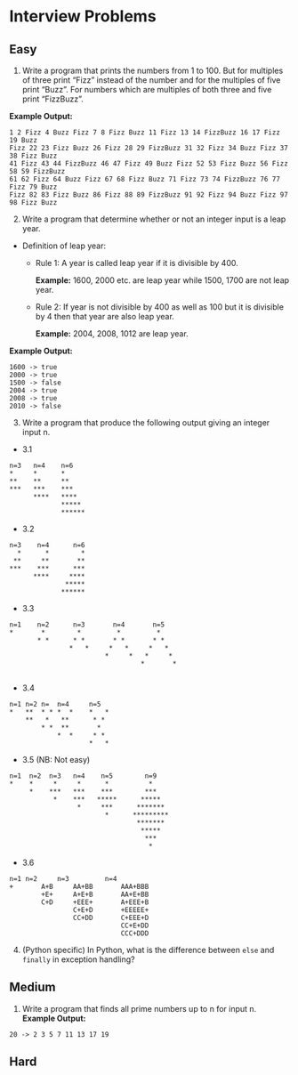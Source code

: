 # Interview Problems
## Easy
1. Write a program that prints the numbers from 1 to 100. But for multiples of three print “Fizz” instead of the number and for the multiples of five print “Buzz”. For numbers which are multiples of both three and five print “FizzBuzz”.

  **Example Output:**
  ```
  1 2 Fizz 4 Buzz Fizz 7 8 Fizz Buzz 11 Fizz 13 14 FizzBuzz 16 17 Fizz 19 Buzz
  Fizz 22 23 Fizz Buzz 26 Fizz 28 29 FizzBuzz 31 32 Fizz 34 Buzz Fizz 37 38 Fizz Buzz
  41 Fizz 43 44 FizzBuzz 46 47 Fizz 49 Buzz Fizz 52 53 Fizz Buzz 56 Fizz 58 59 FizzBuzz
  61 62 Fizz 64 Buzz Fizz 67 68 Fizz Buzz 71 Fizz 73 74 FizzBuzz 76 77 Fizz 79 Buzz
  Fizz 82 83 Fizz Buzz 86 Fizz 88 89 FizzBuzz 91 92 Fizz 94 Buzz Fizz 97 98 Fizz Buzz
  ```

2. Write a program that determine whether or not an integer input is a leap year.
  - Definition of leap year:
    - Rule 1: A year is called leap year if it is divisible by 400.

      **Example:** 1600, 2000 etc. are leap year while 1500, 1700 are not leap year.
    - Rule 2: If year is not divisible by 400 as well as 100 but it is divisible by 4 then that year are also leap year.

      **Example:**  2004, 2008, 1012 are leap year.

  **Example Output:**
  ```
  1600 -> true
  2000 -> true
  1500 -> false
  2004 -> true
  2008 -> true
  2010 -> false
  ```

3. Write a program that produce the following output giving an integer input n.
  * 3.1
```
n=3   n=4    n=6
*     *      *
**    **     **
***   ***    ***
      ****   ****
             *****
             ******
```

  * 3.2
```
n=3    n=4      n=6
  *      *        *
 **     **       **
***    ***      ***
      ****     ****
              *****
             ******
```

  * 3.3
```
n=1    n=2      n=3    	  n=4       n=5
*       *        *         *         *
       * *      * * 	  * *       * *
               *   *	 *   *     *   * 		    
                        *     *   *     *
                                 *       *          
        
```

  * 3.4
```
n=1	n=2	n=	n=4     n=5
*	**	* *	*  *	*   *
	**	 * 	 **      * *
		* *	 **       *  
			*  *	 * *
					*   *
```

  * 3.5  (NB: Not easy)
```
n=1  n=2  n=3   n=4    n=5        n=9
*    *     *     *      *          *
     *    ***   ***    ***        ***
           *    ***   *****      *****
                 *     ***      *******
                        *      *********
                                *******
                                 *****
                                  ***
                                   *
```
  * 3.6
```
n=1	n=2     n=3         n=4
+       A+B     AA+BB       AAA+BBB
        +E+     A+E+B       AA+E+BB
        C+D  	+EEE+       A+EEE+B
                C+E+D       +EEEEE+
                CC+DD       C+EEE+D	
                            CC+E+DD
                            CCC+DDD
```

4. (Python specific) In Python, what is the difference between `else` and `finally` in exception handling?

## Medium
1. Write a program that finds all prime numbers up to n for input n.
**Example Output:**
```
20 -> 2 3 5 7 11 13 17 19
```

## Hard

